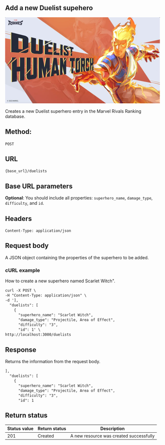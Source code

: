 ## Add a new Duelist supehero

![alt text](<../media/Duelist 3.png>)

Creates a new Duelist superhero entry in the Marvel Rivals Ranking database.

## Method: 
`POST`

## URL
`{base_url}/duelists`

## Base URL parameters
**Optional**: You should include all properties: `superhero_name`, `damage_type`, `difficulty`, and `id`.

## Headers
`Content-Type: application/json`

## Request body
A JSON object containing the properties of the superhero to be added.

### cURL example
How to create a new superhero named Scarlet Witch".

```
curl -X POST \
-H "Content-Type: application/json" \
-d '],
  "duelists": [
    {
      "superhero_name": "Scarlet Witch",
      "damage_type": "Projectile, Area of Effect",
      "difficulty": "3",
      "id": 1' \
http://localhost:3000/duelists
```

## Response
Returns the information from the request body.

```
],
  "duelists": [
    {
      "superhero_name": "Scarlet Witch",
      "damage_type": "Projectile, Area of Effect",
      "difficulty": "3",
      "id": 1
```

## Return status

| Status value | Return status | Description |
| --- | --- | --- |
| 201 | Created | A new resource was created successfully |
